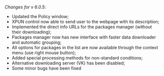 _Changes for v 6.0.5_:
- Updated the Policy window;
- XPUN control now able to send user to the webpage with its description;
- Implemented the direct info URLs for the packages manager (without their downloading);
- Packages manager now has new interface with faster data downloader and automatic grouping;
- All options for packages in the list are now available through the context menu (use right mouse button);
- Added special processing methods for non-standard conditions;
- Alternative downloading server (VK) has been disabled;
- Some minor bugs have been fixed
